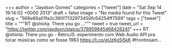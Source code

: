 
+++
author = "Jaydson Gomes"
categories = ["tweet"]
date = "Sat Sep 14 19:14:02 +0000 2013"
draft = false
image = "No media found for this Tweet"
slug = "568e66a01fa2c380f7132973450fc64254ff7589"
tags = ["tweet"]
title = """RT @shiota: There you go ..."""
tweet = true
tweet_url = "https://twitter.com/jaydson/status/378959845468426241"
+++
RT @shiota: There you go - RetroJS: experimento com Web Audio API pra tocar músicas como se fosse 1983  https://t.co/eUzKg5j5kK #frontinsam…
